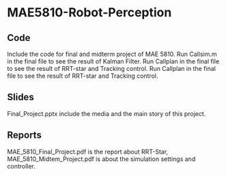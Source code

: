 # MAE5810-Robot-Perception
## Code
Include the code for final and midterm project of MAE 5810. Run Callsim.m in the final file to see the result of Kalman Filter. Run Callplan in the final file to see the result of RRT-star and Tracking control. Run Callplan in the final file to see the result of RRT-star and Tracking control.
## Slides
Final_Project.pptx include the media and the main story of this project.
## Reports
MAE_5810_Final_Project.pdf is the report about RRT-Star, MAE_5810_Midtem_Project.pdf is about the simulation settings and controller. 
